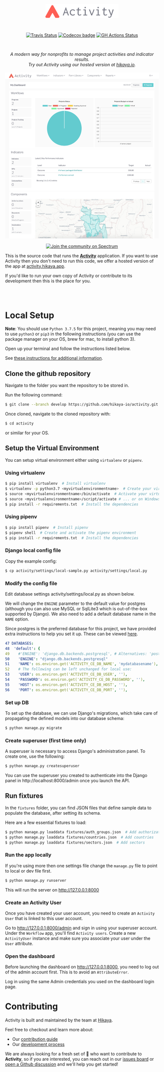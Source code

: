 <br/>
<br/>
<p align="center">
  <img src="static/img/activity_primary_color.png" height="45" />
</p>

<br/>
<p align="center">
  <a href='https://travis-ci.org/hikaya-io/activity.svg?branch=dev'><img src='https://travis-ci.org/hikaya-io/activity.svg?branch=dev' alt='Travis Status' /></a>
  <a href="https://codecov.io/gh/hikaya-io/activity"><img src="https://codecov.io/gh/hikaya-io/activity/branch/dev/graph/badge.svg" alt="Codecov badge" /></a>
  <a href='https://github.com/hikaya-io/activity/workflows/Activity/badge.svg'><img src='https://github.com/hikaya-io/activity/workflows/Activity/badge.svg' alt='GH Actions Status' /></a>
</p>

<br/>
<p align="center">
  <i>A modern way for nonprofits to manage project activities and indicator results.<br/>Try out Activity using our hosted version at <a href="https://hikaya.io">hikaya.io</a>.</i>
  <br/>
  <br/>
  <img src="static/img/activity_home.png" alt="Activity" width="800" />
</p>
<p align="center">
  <a href="https://spectrum.chat/hikaya" rel="nofollow"><img src="https://withspectrum.github.io/badge/badge.svg" alt="Join the community on Spectrum"/></a>
</p>

This is the source code that runs the [**Activity**](https://hikaya.io/index#content4-8) application. If you want to use Activity then you don't need to run this code, we offer a hosted version of the app at [activity.hikaya.app](https://activity.hikaya.app).

If you'd like to run your own copy of Activity or contribute to its development then this is the place for you.

<!-- ## Configuration
## To deploy changes in activity servers
Once all your changes have been committed to the repo, and before pushing them, run:
`. travis.sh` -->

<br/>
<br/>

# Local Setup

**Note**: You should use `Python 3.7.5` for this project, meaning you may need to use `python3` or `pip3` in the following instructions (you can use the package manager on your OS, brew for mac, to install python 3).

Open up your terminal and follow the instructions listed below.

See [these instructions for additional information](#extra-information).

## Clone the github repository

Navigate to the folder you want the repository to be stored in.

Run the following command:

```bash
$ git clone --branch develop https://github.com/hikaya-io/activity.git
```

Once cloned, navigate to the cloned repository with:

```bash
$ cd activity
```

or similar for your OS.

## Setup the Virtual Environment
You can setup virtual environment either using `virtualenv` or `pipenv`.

### Using virtualenv
```bash
$ pip install virtualenv  # Install virtualenv
$ virtualenv -p python3.7 <myvirtualenvironmentname>  # Create your virtual environment
$ source <myvirtualenvironmentname>/bin/activate  # Activate your virtual environment on Linux...
$ source <myvirtualenvironmentname>/script/activate # ... or on Windows
$ pip install -r requirements.txt  # Install the dependencies
```
### Using pipenv
```bash
$ pip install pipenv  # Install pipenv
$ pipenv shell  # Create and activate the pipenv environment
$ pip install -r requirements.txt  # Install the dependencies
```

### Django local config file

Copy the example config:

```bash
$ cp activity/settings/local-sample.py activity/settings/local.py
```

### Modify the config file

Edit database settings activity/settings/local.py as shown below.

We will change the `ENGINE` parameter to the default value for postgres (although you can also use MySQL or SqlLite3 which is out-of-the-box supported by Django). We also need to add a default database name in the `NAME` option.

Since postgres is the preferred database for this project, we have provided extra instructions to help you set it up. These can be viewed [here](#postgresql-help).

```yaml
47 DATABASES:
48  'default': {
49    #'ENGINE': 'django.db.backends.postgresql', # Alternatives: 'postgresql', 'postgresql_psycopg2', 'mysql', 'sqlite3' or 'oracle'.
50    'ENGINE': "django.db.backends.postgresql"
51    'NAME': os.environ.get('ACTIVITY_CE_DB_NAME', 'mydatabasename'), # replace mydatabasename here with the name of your database
52    # The following can be left unchanged for local use:
53    'USER': os.environ.get('ACTIVITY_CE_DB_USER', ''),
54    'PASSWORD': os.environ.get('ACTIVITY_CE_DB_PASSWORD', ''),
55    'HOST': os.environ.get('ACTIVITY_CE_DB_HOST', ''),
56    'PORT': os.environ.get('ACTIVITY_CE_DB_PORT', ''),
```

### Set up DB

To set up the database, we can use Django's migrations, which take care of propagating the defined models into our database schema:

```bash
$ python manage.py migrate
```

### Create superuser (first time only)

A superuser is necessary to access Django's administration panel.
To create one, use the following:
```bash
$ python manage.py createsuperuser
```

You can use the superuser you created to authenticate into the Django panel in http://localhost:8000/admin once you launch the API.

## Run fixtures

In the `fixtures` folder, you can find JSON files that define sample data to populate the database, after setting its schema.

Here are a few essential fixtures to load:
```bash
$ python manage.py loaddata fixtures/auth_groups.json  # Add authorization groups
$ python manage.py loaddata fixtures/countries.json  # Add countries
$ python manage.py loaddata fixtures/sectors.json  # Add sectors
```

### Run the app locally

If you're using more then one settings file change the `manage.py` file to point to local or dev file first.

```bash
$ python manage.py runserver
```

This will run the server on http://127.0.0.1:8000

### Create an Activity User

Once you have created your user account, you need to create an `Activity User` that is linked to this user account.

Go to http://127.0.0.1:8000/admin and sign in using your superuser account. Under the `Workflow` app, you'll find `Activity users`. Create a new `ActivityUser` instance and make sure you associate your user under the `User` attribute.

### Open the dashboard

Before launching the dashboard on http://127.0.0.1:8000, you need to log out of the admin account first.
This is to avoid an `AttributeError`.

Log in using the same Admin credentials you used on the dashboard login page.

# Contributing

Activity is built and maintained by the team at [Hikaya](https://hikaya.io/team).

Feel free to checkout and learn more about:

- Our [contribution guide](./CONTRIBUTING.md)
- Our [development process](https://team.hikaya.io/start/development-process.html)

We are always looking for a fresh set of :eyes: who want to contribute to **Activity**, so if you are interested, you can reach out in our [issues board](https://github.com/hikaya-io/activity/issues) or [open a Github discussion](https://github.com/hikaya-io/activity/discussions) and we'll help you get started!
